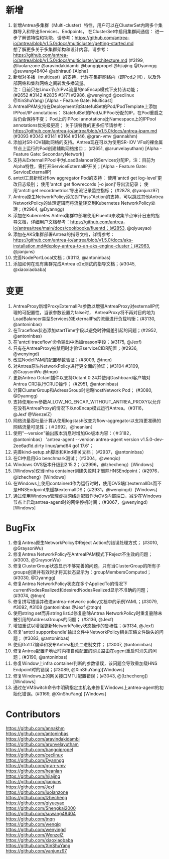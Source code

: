# 新增

1. 新增Antrea多集群（Multi-cluster）特性，用户可以在ClusterSet内跨多个集群导入和导出Services、Endpoints，
在ClusterSet中启用集群间通信：
进一步了解该特性和功能，请参考：https://github.com/antrea-io/antrea/blob/v1.5.0/docs/multicluster/getting-started.md    
想了解更多关于多集群架构和设计内容，请参考：https://github.com/antrea-io/antrea/blob/v1.5.0/docs/multicluster/architecture.md
   (#3199, @luolanzone @aravindakidambi @bangqipropel @hjiajing @Dyanngg @suwang48404 @abhiraut) [Alpha]
2. 新增对多播（multicast）的支持，允许在集群网络内（即Pod之间），以及外部网络和集群网络之间转发多播流量。     
注：目前只在Linux节点IPv4流量的noEncap模式下支持该功能；    
   (#2652 #3142 #2835 #3171 #2986, @wenyingd @ceclinux @XinShuYang) [Alpha - Feature Gate: Multicast]
3. AntreaIPAM支持在Deployment和StatefulSet的Pod/PodTemplate上添加IPPool/IP annotations：
StatefulSet的Pod从IPPool分配的IP，在Pod重启之后仍会保持不变；
Pod上的IPPool annotations比Namespace上的IPPool annotations优先级更高；
关于该特性的更多细节请参考：https://github.com/antrea-io/antrea/blob/v1.5.0/docs/antrea-ipam.md     
   (#3093 #3042 #3141 #3164 #3146, @gran-vmv @annakhm)
4. 添加对SR-IOV辅助网络的支持。Antrea现在可以为使用SR-IOV VFs的裸金属节点上运行的Pod创建辅助网络接口； (#2651, @arunvelayutham) [Alpha - Feature Gate: SecondaryNetwork]
5. 支持从ExternalIPPool中为LoadBalancer的Services分配IP，注：目前为Alpha特性，需打开ServiceExternalIP开关；[Alpha - Feature Gate: ServiceExternalIP]
6. antctl工具新增对flow aggregator Pod的支持： 
使用'antctl get log-level'更改日志级别；
使用'antctl get flowrecords [-o json]'导出流记录；
使用'antctl get recordmetrics'导出流记录监控指标；
   (#2878, @yanjunz97)
7. Antrea原生NetworkPolicy添加对"Pass"Action的支持，可以跳过其他Antrea NetworkPolicy的处理逻辑而将流量转交到Kubernetes NetworkPolicy处理；(#2964, @Dyanngg)
8. 添加在Kubernetes Antrea集群中部署使用Fluentd来收集节点审计日志的指导文档，详细用户文档参考：https://github.com/antrea-io/antrea/tree/main/docs/cookbooks/fluentd；(#2853, @qiyueyao)
9. 添加在AKS集群部署Antrea的指导文档，详情参考：https://github.com/antrea-io/antrea/blob/v1.5.0/docs/aks-installation.md#deploy-antrea-to-an-aks-engine-cluster；(#2963, @jianjuns)
10. 完善NodePortLocal文档；(#3113, @antoninbas)
11. 添加如何在现有集群完成Antrea e2e测试的指导文档；(#3045, @xiaoxiaobaba)

# 变更

1. AntreaProxy新增ProxyExternalIPs参数以增强AntreaProxy对externalIP代理的可配置性，当该参数设置为false时，
AntreaProxy将不再对目的地为LoadBalancer类型Services的ExternalIPs的流量进行负载均衡；(#3130, @antoninbas)
2. 在Traceflow状态添加startTime字段以避免时钟偏差引起的问题；(#2952, @antoninbas)
3. 在'antctl traceflow'命令输出中添加reason字段；(#3175, @Jexf)
4. 只有在AntreaProxy被禁用时才验证serviceCIDR配置；(#2936, @wenyingd)
5. 改进NodeIPAM的配置参数验证；(#3009, @tnqn)
6. 对Antrea原生NetworkPolicy进行更全面的验证；(#3104 #3109, @GraysonWu @tnqn)
7. 更新Antrea Octant插件以支持Octant 0.24并使用Dashboard客户端对Antrea CRD执行CRUD操作； (#2951, @antoninbas)
8. 计算ClusterGroup和AdressGroup时忽略hostNetwork Pod； (#3080, @Dyanngg)
9. 支持使用env参数ALLOW_NO_ENCAP_WITHOUT_ANTREA_PROXY以允许在没有AntreaProxy的情况下以noEncap模式运行Antrea。（#3116，@Jexf @WenzelZ）
10. 网络流量吞吐量计算从使用logstash改变为flow-aggregator以支持更准确的网络流量可见性；（＃2692，@heanlan）
11. 使用"--version"输出版本消息时增加Go版本内容：（＃3182，@antoninbas）
'antrea-agent --version
antrea-agent version v1.5.0-dev-2ee6ad1d.dirty linux/amd64 go1.17.6'；
12. 完善kind-setup.sh脚本和Kind相关文档；（#2937，@antoninbas）
13. 在CI中启用Go benchmark测试；（#3004，@wenqiq）
14. Windows OVS版本升级到2.15.2；（#2996，@lzhecheng）[Windows]
15. [Windows]仅当infra container创建失败时才删除HNSEndpoint；（#2976，@lzhecheng）[Windows]
16. 在Windows上使用containerd作为运行时时，使用OVS端口externalIDs而不是HNSEndpoint来缓存externalIDS；（#2931，@wenyingd）[Windows]
17. 通过使用Windows管理虚拟网络适配器作为OVS内部端口，减少在Windows节点上启动antrea-agent时的网络停机时间；（#3067，@wenyingd）[Windows]

# BugFix

1. 修复Antrea原生NetworkPolicy中Reject Action的错误处理方式； (#3010, @GraysonWu)
2. 修复Antrea NetworkPolicy在AntreaIPAM模式下Reject不生效的问题； (#3003, @GraysonWu)
3. 修复ClusterGroup状态显示不够完善的问题，只有当ClusterGroup的所有子groups创建并有效时才将其状态显示为：groupMembersComputed；(#3030, @Dyanngg)
4. 修复Antrea NetworkPolicy状态在多个AppliedTo的情况下currentNodesRealized和desiredNodesRealized显示不准确的问题； (#3074, @tnqn)
5. 修复拼写错误并改进antrea-network-policy文档中的示例YAML；(#3079, #3092, #3108 @antoninbas @Jexf @tnqn)
6. 使用string set而非string list以修复删除Antrea NetworkPolicy时重复删除未被引用的AddressGroups的问题； (#3136, @Jexf)
7. 增加重试以增强更新NetworkPolicy状态操作的鲁棒性；(#3134, @Jexf)
8. 修复'antctl supportbundle'输出文件中NetworkPolicy相关压缩文件缺失的问题； (#3083, @antoninbas)
9. 使用Go1.17编译和发布Antrea相关二进制文件； (#3007, @antoninbas)
10. 修复Antrea配置IP地址时内核自动配置的网关路由在agent重启时消失的问题；(#3190, @antoninbas)
11. 修复Window上infra container判断的参数错误，该问题会导致重加载HNS Endpoint时的错误；(#3089, @XinShuYang)[Windows]
12. 修复Windows上的网关接口MTU配置错误；(#3043, @[lzhecheng]) [Windows]
13. 通过在VMSwitch命令中明确指定主机名来修复Windows上antrea-agent的初始化错误。(#3169, @XinShuYang) [Windows]

# Contributors

https://github.com/annakhm    
https://github.com/antoninbas    
https://github.com/aravindakidambi    
https://github.com/arunvelayutham    
https://github.com/bangqipropel    
https://github.com/ceclinux    
https://github.com/Dyanngg    
https://github.com/gran-vmv    
https://github.com/heanlan    
https://github.com/hjiajing    
https://github.com/jianjuns    
https://github.com/Jexf    
https://github.com/luolanzone    
https://github.com/lzhecheng    
https://github.com/qiyueyao    
https://github.com/Shengkai2000    
https://github.com/suwang48404    
https://github.com/tnqn    
https://github.com/wenqiq    
https://github.com/wenyingd    
https://github.com/WenzelZ    
https://github.com/xiaoxiaobaba    
https://github.com/XinShuYang    
https://github.com/yanjunz97    

